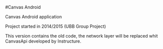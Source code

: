 #Canvas Android

Canvas Android application

Project started in 2014/2015 (UBB Group Project)

This version contains the old code, the network layer will be replaced whit CanvasApi developed by Instructure.
